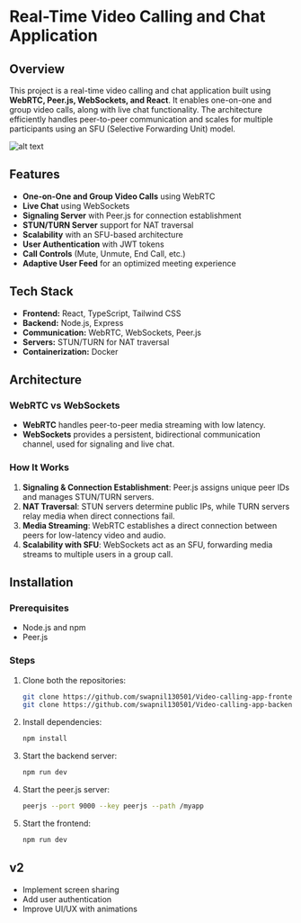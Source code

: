 # Real-Time Video Calling and Chat Application

## Overview
This project is a real-time video calling and chat application built using **WebRTC, Peer.js, WebSockets, and React**. It enables one-on-one and group video calls, along with live chat functionality. The architecture efficiently handles peer-to-peer communication and scales for multiple participants using an SFU (Selective Forwarding Unit) model.

![alt text](<Screenshot 2025-01-31 234205.png>)

## Features
- **One-on-One and Group Video Calls** using WebRTC
- **Live Chat** using WebSockets
- **Signaling Server** with Peer.js for connection establishment
- **STUN/TURN Server** support for NAT traversal
- **Scalability** with an SFU-based architecture
- **User Authentication** with JWT tokens
- **Call Controls** (Mute, Unmute, End Call, etc.)
- **Adaptive User Feed** for an optimized meeting experience

## Tech Stack
- **Frontend:** React, TypeScript, Tailwind CSS
- **Backend:** Node.js, Express
- **Communication:** WebRTC, WebSockets, Peer.js
- **Servers:** STUN/TURN for NAT traversal
- **Containerization:** Docker

## Architecture
### WebRTC vs WebSockets
- **WebRTC** handles peer-to-peer media streaming with low latency.
- **WebSockets** provides a persistent, bidirectional communication channel, used for signaling and live chat.

### How It Works
1. **Signaling & Connection Establishment**: Peer.js assigns unique peer IDs and manages STUN/TURN servers.
2. **NAT Traversal**: STUN servers determine public IPs, while TURN servers relay media when direct connections fail.
3. **Media Streaming**: WebRTC establishes a direct connection between peers for low-latency video and audio.
4. **Scalability with SFU**: WebSockets act as an SFU, forwarding media streams to multiple users in a group call.

## Installation
### Prerequisites
- Node.js and npm
- Peer.js
### Steps
1. Clone both the repositories:
   ```sh
   git clone https://github.com/swapnil130501/Video-calling-app-frontend
   git clone https://github.com/swapnil130501/Video-calling-app-backend
   ```
2. Install dependencies:
   ```sh
   npm install
   ```
3. Start the backend server:
   ```sh
   npm run dev
   ```
4. Start the peer.js server:
   ```sh
   peerjs --port 9000 --key peerjs --path /myapp
   ```
5. Start the frontend:
   ```sh
   npm run dev
   ```

## v2
- Implement screen sharing
- Add user authentication
- Improve UI/UX with animations


